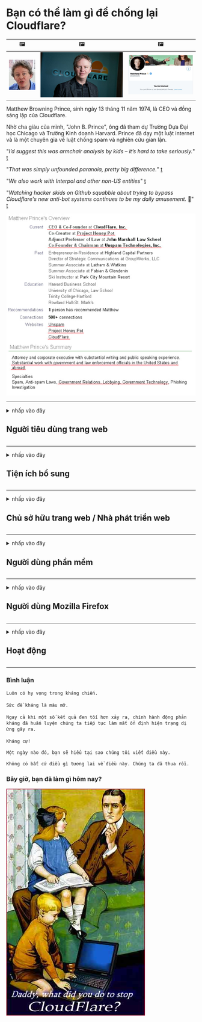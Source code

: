 # Bạn có thể làm gì để chống lại Cloudflare?

| 🖼 | 🖼 | 🖼 |
| --- | --- | --- |
| ![](../image/matthew_prince_teen.jpg) | ![](../image/matthew_prince.jpg) | ![](../image/blockedbymatthewprince.jpg) |


Matthew Browning Prince, sinh ngày 13 tháng 11 năm 1974, là CEO và đồng sáng lập của Cloudflare.

Nhờ cha giàu của mình, "John B. Prince", ông đã tham dự Trường Dựa Đại học Chicago và Trường Kinh doanh Harvard.
Prince đã dạy một luật internet và là một chuyên gia về luật chống spam và nghiên cứu gian lận.


"*I’d suggest this was armchair analysis by kids – it’s hard to take seriously.*" [t](https://www.theguardian.com/technology/2015/nov/19/cloudflare-accused-by-anonymous-helping-isis)

"*That was simply unfounded paranoia, pretty big difference.*"  [t](https://twitter.com/xxdesmus/status/992757936123359233)

"*We also work with Interpol and other non-US entities*" [t](https://twitter.com/eastdakota/status/1203028504184360960)

"*Watching hacker skids on Github squabble about trying to bypass Cloudflare's new anti-bot systems continues to be my daily amusement.* 🍿" [t](https://twitter.com/eastdakota/status/1273277839102656515)


![](../image/whoismp.jpg)

---


<details>
<summary>nhấp vào đây

## Người tiêu dùng trang web
</summary>


- Nếu trang web bạn thích đang sử dụng Cloudflare, hãy yêu cầu họ không sử dụng Cloudflare.
  - Rên rỉ trên các phương tiện truyền thông xã hội như Facebook, Reddit, Twitter hoặc Mastodon không có gì khác biệt. [Hành động lớn hơn thẻ bắt đầu bằng #.](https://twitter.com/phyzonloop/status/1274132092490862594)
  - Cố gắng liên hệ với chủ sở hữu trang web nếu bạn muốn làm cho mình trở nên hữu ích.

[Cloudflare cho biết](https://github.com/Eloston/ungoogled-chromium/issues/783):
```
Chúng tôi khuyên bạn nên liên hệ với quản trị viên của các dịch vụ hoặc trang web cụ thể mà bạn gặp sự cố và chia sẻ kinh nghiệm của bạn.
```

[Nếu bạn không yêu cầu nó, chủ sở hữu trang web không bao giờ biết vấn đề này.](../PEOPLE.md)

![](../image/liberapay.jpg)

[Ví dụ thành công](https://counterpartytalk.org/t/turn-off-cloudflare-on-counterparty-co-plz/164/5).<br>
Bạn có một vấn đề? [Nâng cao giọng nói của bạn ngay bây giờ.](https://github.com/maraoz/maraoz.github.io/issues/1) Ví dụ bên dưới.

```
Bạn chỉ đang giúp kiểm duyệt công ty và giám sát hàng loạt.
http://crimeflare.eu.org
```

```
Trang web của bạn nằm trong khu vườn có tường bao quanh riêng tư lạm dụng quyền riêng tư của CloudFlare.
http://crimeflare.eu.org
```

- Hãy dành một chút thời gian để đọc chính sách bảo mật của trang web.
  - nếu trang web đứng sau Cloudflare hoặc trang web đang sử dụng các dịch vụ được kết nối với Cloudflare.

Nó phải giải thích "Cloudflare" là gì và yêu cầu quyền chia sẻ dữ liệu của bạn với Cloudflare. Nếu không làm như vậy sẽ dẫn đến vi phạm lòng tin và trang web được đề cập nên tránh.

[Một ví dụ về chính sách bảo mật được chấp nhận là ở đây](https://archive.is/bDlTz) ("Subprocessors" > "Entity Name")

```
Tôi đã đọc chính sách bảo mật của bạn và tôi không thể tìm thấy từ Cloudflare.
Tôi từ chối chia sẻ dữ liệu với bạn nếu bạn tiếp tục cung cấp dữ liệu của tôi cho Cloudflare.
http://crimeflare.eu.org
```

Đây là một ví dụ về chính sách bảo mật không có từ Cloudflare.
[Liberland Jobs](https://archive.is/daKIr) [privacy policy](https://docsend.com/view/feiwyte):

![](../image/cfwontobey.jpg)

Cloudflare có chính sách bảo mật của riêng họ.
[Cloudflare yêu thích những người làm chuyện phiếm.](https://www.reddit.com/r/GamerGhazi/comments/2s64fe/be_wary_reporting_to_cloudflare/)

Đây là một ví dụ điển hình cho biểu mẫu đăng ký của trang web.
AFAIK, không có trang web nào làm được điều này. Bạn sẽ tin tưởng họ?

```
Bằng cách nhấp vào “Đăng ký XYZ”, bạn đồng ý với các điều khoản dịch vụ và tuyên bố về quyền riêng tư của chúng tôi.
Bạn cũng đồng ý chia sẻ dữ liệu của mình với Cloudflare và cũng đồng ý với tuyên bố về quyền riêng tư của cloudflare.
Nếu Cloudflare làm rò rỉ thông tin của bạn hoặc không cho phép bạn kết nối với máy chủ của chúng tôi, đó không phải là lỗi của chúng tôi. [*]

[ Đăng ký ] [ tôi không đồng ý ]
```
[*] [PEOPLE.md](../PEOPLE.md)


- Cố gắng không sử dụng dịch vụ của họ. Hãy nhớ rằng bạn đang bị Cloudflare theo dõi.
  - ["I'm in your TLS, sniffin' your passworz"](../image/iminurtls.jpg)

- Tìm kiếm trang web khác. Có những lựa chọn thay thế và cơ hội trên internet!

- Thuyết phục bạn bè của bạn sử dụng Tor hàng ngày.
  - Ẩn danh phải là tiêu chuẩn của Internet mở!
  - [Lưu ý rằng dự án Tor không thích dự án này.](../HISTORY.md)

</details>

------

<details>
<summary>nhấp vào đây

## Tiện ích bổ sung
</summary>

- Nếu trình duyệt của bạn là Firefox, Tor Browser hoặc Ungoogled Chromium, hãy sử dụng một trong những tiện ích bổ sung bên dưới.
  - Nếu bạn muốn thêm tiện ích bổ sung mới khác, hãy hỏi về nó trước.


| Tên | Nhà phát triển | Ủng hộ | Có thể chặn | Có thể thông báo | Chrome |
| -------- | -------- | -------- | -------- | -------- | -------- |
| [Bloku Cloudflaron MITM-Atakon](../subfiles/about.bcma.md) | #Addon | [ ? ](http://crimeflare.eu.org/) | **Đúng**     | **Đúng**     |  **Đúng** |
| [Ĉu ligoj estas vundeblaj al MITM-atako?](../subfiles/about.ismm.md) | #Addon | [ ? ](http://crimeflare.eu.org/) | Không     | **Đúng**     |  **Đúng** |
| [Ĉu ĉi tiuj ligoj blokos Tor-uzanton?](../subfiles/about.isat.md) | #Addon | [ ? ](http://crimeflare.eu.org/) | Không     | **Đúng**     |  **Đúng** |
| [Block Cloudflare MITM Attack](https://trac.torproject.org/projects/tor/attachment/ticket/24351/block_cloudflare_mitm_attack-1.0.14.1-an%2Bfx.xpi)<br>[**DELETED BY TOR PROJECT**](../HISTORY.md) | nullius | [ ? ](../tool/block_cloudflare_mitm_fx), [Link](http://crimeflare.eu.org/) | **Đúng**     | **Đúng**     |  Không |
| [TPRB](http://34ahehcli3epmhbu2wbl6kw6zdfl74iyc4vg3ja4xwhhst332z3knkyd.onion/) | Sw | [ ? ](http://34ahehcli3epmhbu2wbl6kw6zdfl74iyc4vg3ja4xwhhst332z3knkyd.onion/) | **Đúng**     | **Đúng**     |  Không |
| [Detect Cloudflare](https://addons.mozilla.org/en-US/firefox/addon/detect-cloudflare/) | Frank Otto | [ ? ](https://github.com/traktofon/cf-detect) | Không     | **Đúng**     |  Không |
| [True Sight](https://addons.mozilla.org/en-US/firefox/addon/detect-cloudflare-plus/) | claustromaniac | [ ? ](https://github.com/claustromaniac/detect-cloudflare-plus) | Không     | **Đúng**     |  Không |
| [Which Cloudflare datacenter am I visiting?](https://addons.mozilla.org/en-US/firefox/addon/cf-pop/) | 依云 | [ ? ](https://github.com/lilydjwg/cf-pop) | Không     | **Đúng**     |  Không |


- "Decentraleyes" có thể dừng kết nối với "CDNJS (Cloudflare)".
  - Nó ngăn rất nhiều yêu cầu truy cập mạng và cung cấp các tệp cục bộ để giữ cho các trang web không bị phá vỡ.
  - Nhà phát triển đã trả lời: "[very concerning indeed](https://github.com/Synzvato/decentraleyes/issues/236#issuecomment-352049501)", "[widespread usage severely centralizes the web](https://github.com/Synzvato/decentraleyes/issues/251#issuecomment-366752049)"

- [Bạn cũng có thể xóa hoặc không tin cậy chứng chỉ Cloudflare khỏi Tổ chức phát hành chứng chỉ (CA) của mình.](https://www.ssl.com/how-to/remove-root-certificate-firefox/)

</details>

------

<details>
<summary>nhấp vào đây

## Chủ sở hữu trang web / Nhà phát triển web
</summary>


![](../image/word_cloudflarefree.jpg)

- Không sử dụng giải pháp Cloudflare, Giai đoạn.
  - Bạn có thể làm tốt hơn thế, phải không? [Dưới đây là cách xóa đăng ký, gói, miền hoặc tài khoản Cloudflare.](https://support.cloudflare.com/hc/en-us/articles/200167776-Removing-subscriptions-plans-domains-or-accounts)

| 🖼 | 🖼 |
| --- | --- |
| ![](../image/htmlalertcloudflare.jpg) | ![](../image/htmlalertcloudflare2.jpg) |

- Muốn có nhiều khách hàng hơn? Bạn biết phải làm gì. Gợi ý là "dòng trên".
  - [Xin chào, bạn đã viết "Chúng tôi rất coi trọng quyền riêng tư của bạn" nhưng tôi gặp "Lỗi 403 Cấm Proxy Ẩn danh Không được phép".](https://it.slashdot.org/story/19/02/19/0033255/stop-saying-we-take-your-privacy-and-security-seriously) Tại sao bạn lại chặn Tor Hoặc VPN? Và tại sao bạn lại chặn các email tạm thời?

![](../image/anonexist.jpg)

- Sử dụng Cloudflare sẽ làm tăng khả năng ngừng hoạt động. Khách truy cập không thể truy cập vào trang web của bạn nếu máy chủ của bạn gặp sự cố hoặc Cloudflare không hoạt động.
  - [Bạn có thực sự nghĩ rằng Cloudflare không bao giờ đi xuống không?](https://www.ibtimes.com/cloudflare-down-not-working-sites-producing-504-gateway-timeout-errors-2618008) [Another](https://twitter.com/Jedduff/status/1097875615997399040) [sample](https://twitter.com/search?f=tweets&vertical=default&q=Cloudflare%20is%20having%20problems). [Need more](../PEOPLE.md)?

![](../image/cloudflareinternalerror.jpg)

- Việc sử dụng Cloudflare để ủy quyền cho "dịch vụ API", "máy chủ cập nhật phần mềm" hoặc "nguồn cấp dữ liệu RSS" sẽ gây hại cho khách hàng của bạn. Một khách hàng đã gọi cho bạn và nói rằng "Tôi không thể sử dụng API của bạn nữa", và bạn không biết chuyện gì đang xảy ra. Cloudflare có thể âm thầm chặn khách hàng của bạn. Bạn nghĩ nó ổn chứ?
  - Có nhiều ứng dụng khách đọc RSS và dịch vụ trực tuyến đọc RSS. Tại sao bạn xuất bản nguồn cấp RSS nếu bạn không cho phép mọi người đăng ký?

![](../image/rssfeedovercf.jpg)

- Bạn có cần chứng chỉ HTTPS không? Sử dụng "Let's Encrypt" hoặc chỉ cần mua nó từ công ty CA.

- Bạn có cần máy chủ DNS không? Không thể thiết lập máy chủ của riêng bạn? Còn họ thì sao: [Hurricane Electric Free DNS](https://dns.he.net/), [Dyn.com](https://dyn.com/dns/), [1984 Hosting](https://www.1984hosting.com/), [Afraid.Org (Quản trị viên xóa tài khoản của bạn nếu bạn sử dụng TOR)](https://freedns.afraid.org/)

- Tìm kiếm dịch vụ lưu trữ? Chỉ miễn phí? Còn họ thì sao: [Onion Service](http://vww6ybal4bd7szmgncyruucpgfkqahzddi37ktceo3ah7ngmcopnpyyd.onion/en/security/network-security/tor/onionservices-best-practices), [Free Web Hosting Area](https://freewha.com/), [Autistici/Inventati Web Site Hosting](https://www.autinv5q6en4gpf4.onion/services/website), [Github Pages](https://pages.github.com/), [Surge](https://surge.sh/)
  - [Các lựa chọn thay thế cho Cloudflare](../subfiles/cloudflare-alternatives.md)

- Bạn có đang sử dụng "cloudflare-ipfs.com" không? [Bạn có biết Cloudflare IPFS là xấu?](../PEOPLE.md)

- Cài đặt Tường lửa Ứng dụng Web như OWASP và Fail2Ban trên máy chủ của bạn và định cấu hình nó đúng cách.
  - Chặn Tor không phải là một giải pháp. Đừng trừng phạt tất cả mọi người chỉ vì những người dùng xấu nhỏ.

- Chuyển hướng hoặc chặn người dùng "Cloudflare Warp" truy cập vào trang web của bạn. Và cung cấp lý do nếu bạn có thể.

> Danh sách IP: "[Dải IP hiện tại của Cloudflare](cloudflare_inc/)"

> A: Chỉ cần chặn chúng

```
server {
...
deny 173.245.48.0/20;
deny 103.21.244.0/22;
deny 103.22.200.0/22;
deny 103.31.4.0/22;
deny 141.101.64.0/18;
deny 108.162.192.0/18;
deny 190.93.240.0/20;
deny 188.114.96.0/20;
deny 197.234.240.0/22;
deny 198.41.128.0/17;
deny 162.158.0.0/15;
deny 104.16.0.0/12;
deny 172.64.0.0/13;
deny 131.0.72.0/22;
deny 2400:cb00::/32;
deny 2606:4700::/32;
deny 2803:f800::/32;
deny 2405:b500::/32;
deny 2405:8100::/32;
deny 2a06:98c0::/29;
deny 2c0f:f248::/32;
...
}
```

> B: Chuyển hướng đến trang cảnh báo

```
http {
...
geo $iscf {
default 0;
173.245.48.0/20 1;
103.21.244.0/22 1;
103.22.200.0/22 1;
103.31.4.0/22 1;
141.101.64.0/18 1;
108.162.192.0/18 1;
190.93.240.0/20 1;
188.114.96.0/20 1;
197.234.240.0/22 1;
198.41.128.0/17 1;
162.158.0.0/15 1;
104.16.0.0/12 1;
172.64.0.0/13 1;
131.0.72.0/22 1;
2400:cb00::/32 1;
2606:4700::/32 1;
2803:f800::/32 1;
2405:b500::/32 1;
2405:8100::/32 1;
2a06:98c0::/29 1;
2c0f:f248::/32 1;
}
...
}

server {
...
if ($iscf) {rewrite ^ https://example.com/cfwsorry.php;}
...
}

<?php
header('HTTP/1.1 406 Not Acceptable');
echo <<<CLOUDFLARED
Thank you for visiting ourwebsite.com!<br />
We are sorry, but we can't serve you because your connection is being intercepted by Cloudflare.<br />
Please read http://crimeflare.eu.org for more information.<br />
CLOUDFLARED;
die();
```

- Thiết lập Dịch vụ Tor Onion hoặc I2P insite nếu bạn tin vào sự tự do và chào đón những người dùng ẩn danh.

- Yêu cầu lời khuyên từ các nhà khai thác trang web kép Clearnet / Tor khác và kết bạn ẩn danh!

</details>

------

<details>
<summary>nhấp vào đây

## Người dùng phần mềm
</summary>


- Discord đang sử dụng CloudFlare. Các lựa chọn thay thế? Chúng tôi đề nghị [**Briar** (Android)](https://f-droid.org/en/packages/org.briarproject.briar.android/), [Ricochet (PC)](https://ricochet.im/), [Tox + Tor (Android/PC)](https://tox.chat/download.html)
  - Briar bao gồm daemon Tor nên bạn không cần phải cài đặt Orbot.
  - Các nhà phát triển Qwtch, Quyền riêng tư mở, đã xóa dự án stop_cloudflare khỏi dịch vụ git của họ mà không cần thông báo.

- Nếu bạn sử dụng Debian GNU / Linux hoặc bất kỳ dẫn xuất nào, hãy đăng ký: [bug #831835](https://bugs.debian.org/cgi-bin/bugreport.cgi?bug=831835). Và nếu bạn có thể, hãy giúp xác minh bản vá và giúp người bảo trì đưa ra kết luận đúng đắn về việc liệu nó có nên được chấp nhận hay không.

- Luôn đề xuất các trình duyệt này.

| Tên | Nhà phát triển | Ủng hộ | Bình luận |
| -------- | -------- | -------- | -------- |
| [Ungoogled-Chromium](https://ungoogled-software.github.io/ungoogled-chromium-binaries/) | Eloston | [ ? ](https://github.com/Eloston/ungoogled-chromium) | PC (Win, Mac, Linux)  _!Tor_ |
| [Bromite](https://www.bromite.org/fdroid) | Bromite | [ ? ](https://github.com/bromite/bromite/issues) | Android  _!Tor_ |
| [Tor Browser](https://www.torproject.org/download/) | Tor Project | [ ? ](https://support.torproject.org/) | PC (Win, Mac, Linux)  _Tor_|
| [Tor Browser Android](https://www.torproject.org/download/) | Tor Project | [ ? ](https://support.torproject.org/) | Android  _Tor_|
| [Onion Browser](https://itunes.apple.com/us/app/onion-browser/id519296448?mt=8) | Mike Tigas | [ ? ](https://github.com/OnionBrowser/OnionBrowser/issues) | Apple iOS  _Tor_|
| [GNU/Icecat](https://www.gnu.org/software/gnuzilla/) | GNU | [ ? ](https://www.gnu.org/software/gnuzilla/) | PC (Linux) |
| [IceCatMobile](https://f-droid.org/en/packages/org.gnu.icecat/) | GNU | [ ? ](https://lists.gnu.org/mailman/listinfo/bug-gnuzilla) | Android |
| [Iridium Browser](https://iridiumbrowser.de/about/) | Iridium | [ ? ](https://github.com/iridium-browser/iridium-browser/) | PC (Win, Mac, Linux, OpenBSD) |


Quyền riêng tư của phần mềm khác là không hoàn hảo. Điều này không có nghĩa là trình duyệt Tor là "hoàn hảo".
Không có 100% an toàn cũng như 100% riêng tư trên internet và công nghệ.

- Bạn không muốn sử dụng Tor? Bạn có thể sử dụng bất kỳ trình duyệt nào có Tor daemon.
  - [Lưu ý rằng dự án Tor không thích điều này.](https://support.torproject.org/tbb/tbb-9/) Sử dụng Tor Browser nếu bạn có thể làm như vậy.
- [Cách sử dụng Chromium với Tor](../subfiles/chromium_tor.md)


Hãy nói về quyền riêng tư của phần mềm khác.

- [Nếu bạn thực sự cần sử dụng Firefox, hãy chọn "Firefox ESR".](https://www.mozilla.org/en-US/firefox/organizations/)
  - [Firefox - Cơ quan giám sát phần mềm gián điệp](https://spyware.neocities.org/articles/firefox.html)
  - [Firefox từ chối tự do ngôn luận, cấm tự do ngôn luận](https://web.archive.org/web/20200423010026/https://reclaimthenet.org/firefox-rejects-free-speech-bans-free-speech-commenting-plugin-dissenter-from-its-extensions-gallery/)
  - ["Hơn 100 phiếu phản đối. Có vẻ như yêu cầu một công ty phần mềm gắn bó với ... phần mềm là quá nhiều trong những ngày này."](https://old.reddit.com/r/firefox/comments/gutdiw/weve_got_work_to_do_the_mozilla_blog/fslbbb6/)
  - [Uh, tại sao Firefox hiển thị cho tôi các liên kết được tài trợ trên thanh URL của tôi?](https://www.reddit.com/r/firefox/comments/jybx2w/uh_why_is_firefox_showing_me_sponsored_links_in/)
  - [Mozilla - Devil Incarnate](https://digdeeper.neocities.org/ghost/mozilla.html)

- [Hãy nhớ rằng, Mozilla đang sử dụng dịch vụ Cloudflare.](https://www.robtex.com/dns-lookup/www.mozilla.org) [Họ cũng đang sử dụng dịch vụ DNS của Cloudflare trên sản phẩm của họ.](https://www.theregister.co.uk/2018/03/21/mozilla_testing_dns_encryption/)

- [Mozilla đã chính thức từ chối tấm vé này.](https://bugzilla.mozilla.org/show_bug.cgi?id=1426618)

- [Firefox Focus là một trò đùa.](https://github.com/mozilla-mobile/focus-android/issues/1743) [Họ hứa sẽ tắt tính năng đo từ xa nhưng họ đã thay đổi.](https://github.com/mozilla-mobile/focus-android/issues/4210)

- [Nhà phát triển PaleMoon / Basilisk yêu thích Cloudflare.](https://github.com/mozilla-mobile/focus-android/issues/1743#issuecomment-345993097)
  - [Máy chủ lưu trữ của Pale Moon bị tấn công và phát tán phần mềm độc hại trong 18 tháng](https://www.reddit.com/r/privacytoolsIO/comments/cc808y/pale_moons_archive_server_hacked_and_spread/)
  - Anh ấy cũng ghét người dùng Tor - "[Hãy để nó thù địch với Tor. Tôi nghĩ rằng hầu hết các trang web nên có thái độ thù địch với Tor nếu xét đến yếu tố lạm dụng cực kỳ cao của nó.](https://github.com/yacy/yacy_search_server/issues/314#issuecomment-565932097)"

- [Waterfox gặp sự cố nghiêm trọng về "điện thoại nhà"](https://spyware.neocities.org/articles/waterfox.html)

- [Google Chrome là một phần mềm gián điệp.](https://www.gnu.org/proprietary/malware-google.en.html)
  - [Google lập hồ sơ hoạt động của bạn.](https://spyware.neocities.org/articles/chrome.html)

- [SRWare Iron làm cho quá nhiều điện thoại kết nối trong nhà.](https://spyware.neocities.org/articles/iron.html) Nó cũng kết nối với các miền của google.

- [Trình theo dõi Facebook / Twitter của Brave Browser đưa vào danh sách trắng.](https://www.bleepingcomputer.com/news/security/facebook-twitter-trackers-whitelisted-by-brave-browser/)
  - [Đây là các vấn đề khác.](https://spyware.neocities.org/articles/brave.html)
  - [ID liên kết sinh học](https://twitter.com/cryptonator1337/status/1269594587716374528)

- [Microsoft Edge cho phép Facebook chạy mã Flash sau lưng người dùng.](https://www.zdnet.com/article/microsoft-edge-lets-facebook-run-flash-code-behind-users-backs/)

- [Vivaldi không tôn trọng quyền riêng tư của bạn.](https://spyware.neocities.org/articles/vivaldi.html)

- [Mức phần mềm gián điệp Opera: Cực cao](https://spyware.neocities.org/articles/opera.html)

- Apple iOS: [Bạn hoàn toàn không nên sử dụng iOS, chủ yếu vì nó là phần mềm độc hại.](https://www.gnu.org/proprietary/malware-apple.html)

Do đó, chúng tôi chỉ đề xuất bảng trên. Không có gì khác.

</details>

------

<details>
<summary>nhấp vào đây

## Người dùng Mozilla Firefox
</summary>


- "Firefox Nightly" sẽ gửi thông tin mức gỡ lỗi đến máy chủ Mozilla mà không có phương pháp chọn không tham gia.
  - [Máy chủ Mozilla đang tấn công Cloudflare](https://www.digwebinterface.com/?hostnames=www.mozilla.org%0D%0Amozilla.cloudflare-dns.com&type=&ns=resolver&useresolver=8.8.4.4&nameservers=)

- Có thể cấm Firefox kết nối với máy chủ Mozilla.
  - [Hướng dẫn các mẫu chính sách của Mozilla](https://github.com/mozilla/policy-templates/blob/master/README.md)
  - Hãy nhớ rằng thủ thuật này có thể ngừng hoạt động trong phiên bản sau vì Mozilla thích tự đưa vào danh sách trắng.
  - Sử dụng tường lửa và bộ lọc DNS để chặn chúng hoàn toàn.

"`/distribution/policies.json`"

>     "WebsiteFilter": {
> 		"Block": [
> 		"*://*.mozilla.com/*",
> 		"*://*.mozilla.net/*",
> 		"*://*.mozilla.org/*",
> 		"*://webcompat.com/*",
> 		"*://*.firefox.com/*",
> 		"*://*.thunderbird.net/*",
> 		"*://*.cloudflare.com/*"
> 		]
>     },


- ~~Báo cáo lỗi trên trình theo dõi của mozilla, yêu cầu họ không sử dụng Cloudflare.~~ Đã có một báo cáo lỗi trên bugzilla. Nhiều người đã gửi lo lắng của họ, tuy nhiên lỗi đã được quản trị viên ẩn vào năm 2018.

- Bạn có thể tắt DoH trong Firefox.
  - [Thay đổi nhà cung cấp DNS mặc định của firefox](../subfiles/change-firefox-dns.md)

![](../image/firefoxdns.jpg)

- [Nếu bạn muốn sử dụng DNS không phải ISP, hãy cân nhắc sử dụng dịch vụ DNS OpenNIC Tier2 hoặc bất kỳ dịch vụ DNS nào không phải của Cloudflare.](https://wiki.opennic.org/start)
![](../image/opennic.jpg)
  - Chặn Cloudflare bằng DNS. [Crimeflare DNS](https://dns.crimeflare.eu.org/)

- Bạn có thể sử dụng Tor làm trình phân giải DNS. [Nếu bạn không phải là chuyên gia về Tor, hãy đặt câu hỏi tại đây.](https://tor.stackexchange.com/)

> **Làm sao?**
> 1. Tải xuống Tor và cài đặt nó trên máy tính của bạn.
> 2. Thêm dòng này vào tệp "torrc".
> DNSPort 127.0.0.1:53
> 3. Khởi động lại Tor.
> 4. Đặt máy chủ DNS của máy tính của bạn thành "127.0.0.1".

</details>

------

<details>
<summary>nhấp vào đây

## Hoạt động
</summary>


- Nói với những người xung quanh bạn về sự nguy hiểm của Cloudflare.

- [Giúp cải thiện kho lưu trữ này.](http://crimeflare.eu.org).
  - Cả danh sách, các lập luận chống lại nó và các chi tiết.

- [Ghi lại tài liệu và công khai những nơi có vấn đề xảy ra với Cloudflare (và các công ty tương tự), đảm bảo đề cập đến kho lưu trữ này khi bạn làm như vậy](http://crimeflare.eu.org) :)

- Thu hút nhiều người hơn sử dụng Tor theo mặc định để họ có thể trải nghiệm web từ quan điểm của các khu vực khác nhau trên thế giới.

- Bắt đầu các nhóm, trên mạng xã hội và không gian thịt, dành riêng cho việc giải phóng thế giới khỏi Cloudflare.

- Nếu thích hợp, hãy liên kết với các nhóm này trên kho lưu trữ này - đây có thể là nơi để phối hợp làm việc cùng nhau như các nhóm.

- [Bắt đầu một chuồng có thể cung cấp một giải pháp thay thế có ý nghĩa cho Cloudflare.](../subfiles/cloudflare-alternatives.md)

- Hãy cho chúng tôi biết về bất kỳ giải pháp thay thế nào để giúp ít nhất cung cấp khả năng bảo vệ nhiều lớp chống lại Cloudflare.

- Nếu bạn là khách hàng của Cloudflare, hãy đặt cài đặt quyền riêng tư của bạn và đợi họ vi phạm.
  - [Sau đó, đưa họ vào các khoản phí chống thư rác / vi phạm quyền riêng tư.](https://twitter.com/thexpaw/status/1108424723233419264)

- Nếu bạn đang ở Hoa Kỳ và trang web được đề cập là một ngân hàng hoặc một kế toán, hãy cố gắng gây áp lực pháp lý theo Đạo luật Gramm – Leach – Bliley hoặc Đạo luật Người Mỹ có Nợ phải trả và báo cáo lại cho chúng tôi xem bạn đạt được bao xa .

- Nếu trang web là trang web của chính phủ, hãy cố gắng gây áp lực pháp lý theo Tu chính án thứ nhất của Hiến pháp Hoa Kỳ.

- Nếu bạn là công dân EU, hãy liên hệ với trang web để gửi thông tin cá nhân của bạn theo Quy định chung về bảo vệ dữ liệu. Nếu họ từ chối cung cấp thông tin của bạn thì đó là hành vi vi phạm pháp luật.

- Đối với các công ty tuyên bố cung cấp dịch vụ trên trang web của họ, hãy thử báo cáo chúng là "quảng cáo sai sự thật" cho các tổ chức bảo vệ người tiêu dùng và BBB. Các trang web Cloudflare được phục vụ bởi các máy chủ Cloudflare.

- [ITU gợi ý trong bối cảnh Hoa Kỳ rằng Cloudflare đang bắt đầu đủ lớn để luật chống độc quyền có thể được áp dụng đối với họ.](https://www.itu.int/en/ITU-T/Workshops-and-Seminars/20181218/Documents/Geoff_Huston_Presentation.pdf)

- Có thể hình dung rằng GNU GPL phiên bản 4 có thể bao gồm một điều khoản chống lại việc lưu trữ mã nguồn đằng sau một dịch vụ như vậy, yêu cầu đối với tất cả các chương trình GPLv4 và mới hơn ít nhất mã nguồn có thể truy cập được thông qua một phương tiện không phân biệt đối xử với người dùng Tor.

</details>

------

### Bình luận

```
Luôn có hy vọng trong kháng chiến.

Sức đề kháng là màu mỡ.

Ngay cả khi một số kết quả đen tối hơn xảy ra, chính hành động phản kháng đã huấn luyện chúng ta tiếp tục làm mất ổn định hiện trạng dị ứng gây ra.

Kháng cự!
```

```
Một ngày nào đó, bạn sẽ hiểu tại sao chúng tôi viết điều này.
```

```
Không có bất cứ điều gì tương lai về điều này. Chúng ta đã thua rồi.
```

### Bây giờ, bạn đã làm gì hôm nay?


![](../image/stopcf.jpg)
